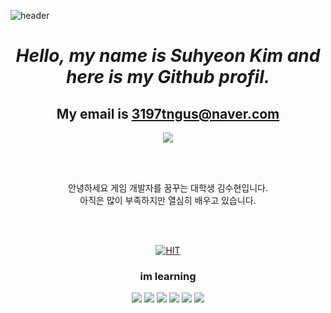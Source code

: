 
![header](https://capsule-render.vercel.app/api?type=Waving&color=gradient&height=300&section=header&text=Welcome!&fontSize=100&fontAlign=70&fontAlignY=40)

<div align="center">
  
# _Hello, my name is Suhyeon Kim and here is my Github profil._

  ## My email is 3197tngus@naver.com
  
  <a href="mailto:kimsuhun3197@gmail.com" target="_blank"><img src="https://img.shields.io/badge/Gmail-EA4335?style=flat-square&logo=Gmail&logoColor=white"/></a>
  
  <br>
  <br>

  안녕하세요 게임 개발자를 꿈꾸는 대학생 김수현입니다.
  <br>
  아직은 많이 부족하지만 열심히 배우고 있습니다.
  
  <br>
  <br>
  
  [![HIT](https://hits.seeyoufarm.com/api/count/incr/badge.svg?url=https%3A%2F%2Fgithub.com%2Ftngus3197%2Fhit-counter&count_bg=%2379C83D&title_bg=%23555555&icon=&icon_color=%23E7E7E7&title=todays%20visitor%20/%20total%20visitor&edge_flat=false)](https://hits.seeyoufarm.com)
  
### im learning
<img src="https://img.shields.io/badge/C-A8B9CC?style=for-the-badge&logo=C&logoColor=white"> <img src="https://img.shields.io/badge/C++-00599C?style=for-the-badge&logo=C%2B%2B&logoColor=white"> <img src="https://img.shields.io/badge/Unity-FFFFFF?style=for-the-badge&logo=Unity&logoColor=black"> <img src="https://img.shields.io/badge/Cisco-1BA0D7?style=for-the-badge&logo=Cisco&logoColor=white"> <img src="https://img.shields.io/badge/Ubuntu-E95420?style=for-the-badge&logo=Ubuntu&logoColor=white"> <img src="https://img.shields.io/badge/Notepad++-90E59A?style=for-the-badge&logo=Notepad%2B%2B&logoColor=black"> 
  
</div>
<!--
**tngus3197/tngus3197** is a ✨ _special_ ✨ repository because its `README.md` (this file) appears on your GitHub profile.

Here are some ideas to get you started:

- 🔭 I’m currently working on ...
- 🌱 I’m currently learning ...
- 👯 I’m looking to collaborate on ...
- 🤔 I’m looking for help with ...
- 💬 Ask me about ...
- 📫 How to reach me: ...
- 😄 Pronouns: ...
- ⚡ Fun fact: ...
-->


